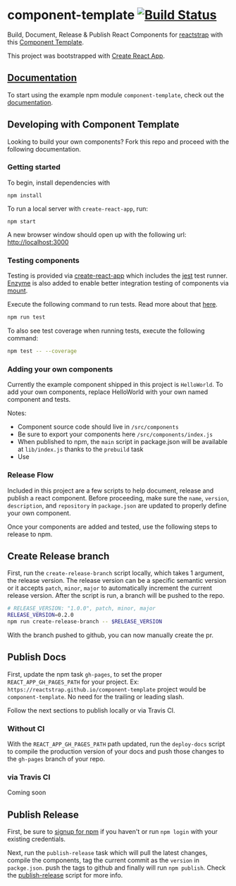 # component-template [![Build Status](https://travis-ci.org/reactstrap/component-template.svg?branch=master)](https://travis-ci.org/reactstrap/component-template)

Build, Document, Release & Publish React Components for [reactstrap](https://github.com/reactstrap/reactstrap) with this [Component Template](https://github.com/reactstrap/component-template).

This project was bootstrapped with [Create React App](https://github.com/facebookincubator/create-react-app).

## [Documentation](https://reactstrap.github.io/component-template/)

To start using the example npm module `component-template`, check out the [documentation](https://reactstrap.github.io/component-template/).

## Developing with Component Template

Looking to build your own components? Fork this repo and proceed with the following documentation.

### Getting started

To begin, install dependencies with

```
npm install
```

To run a local server with `create-react-app`, run:

```
npm start
```

A new browser window should open up with the following url: [http://localhost:3000](http://localhost:3000)

### Testing components

Testing is provided via [create-react-app](https://github.com/facebookincubator/create-react-app/blob/master/packages/react-scripts/template/README.md#testing-components) which includes the [jest](https://facebook.github.io/jest/) test runner. [Enzyme](http://airbnb.io/enzyme/) is also added to enable better integration testing of components via [mount](http://airbnb.io/enzyme/docs/api/mount.html).

Execute the following command to run tests. Read more about that [here](https://github.com/facebookincubator/create-react-app/blob/master/packages/react-scripts/template/README.md#command-line-interface).

```sh
npm run test
```

To also see test coverage when running tests, execute the following command:

```sh
npm test -- --coverage
```

### Adding your own components

Currently the example component shipped in this project is `HelloWorld`. To add your own components, replace HelloWorld with your own named component and tests.

Notes:

- Component source code should live in `/src/components`
- Be sure to export your components here `/src/components/index.js`
- When published to npm, the `main` script in package.json will be available at `lib/index.js` thanks to the `prebuild` task
- Use

### Release Flow

Included in this project are a few scripts to help document, release and publish a react component. Before proceeding, make sure the `name`, `version`, `description`, and `repository` in `package.json` are updated to properly define your own component.

Once your components are added and tested, use the following steps to release to npm.

## Create Release branch

First, run the `create-release-branch` script locally, which takes 1 argument, the release version. The release version can be a specific semantic version or it accepts `patch`, `minor`, `major` to automatically increment the current release version. After the script is run, a branch will be pushed to the repo.

```sh
# RELEASE_VERSION: "1.0.0", patch, minor, major
RELEASE_VERSION=0.2.0
npm run create-release-branch -- $RELEASE_VERSION
```

With the branch pushed to github, you can now manually create the pr.

## Publish Docs

First, update the npm task `gh-pages`, to set the proper `REACT_APP_GH_PAGES_PATH` for your project. Ex: `https://reactstrap.github.io/component-template` project would be `component-template`. No need for the trailing or leading slash.

Follow the next sections to publish locally or via Travis CI.

### Without CI

With the `REACT_APP_GH_PAGES_PATH` path updated, run the `deploy-docs` script to compile the production version of your docs and push those changes to the `gh-pages` branch of your repo.

### via Travis CI

Coming soon

## Publish Release

First, be sure to [signup for npm](https://docs.npmjs.com/getting-started/publishing-npm-packages#creating-a-user) if you haven't or run `npm login` with your existing credentials.

Next, run the `publish-release` task which will pull the latest changes, compile the components, tag the current commit as the `version` in `packge.json`. push the tags to github and finally will run `npm publish`. Check the [publish-release](/scripts/publish-release) script for more info.
